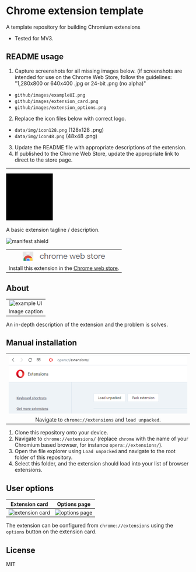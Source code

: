 # Chrome extension template
 A template repository for building Chromium extensions

* Tested for MV3.

## README usage
1. Capture screenshots for all missing images below. (if screenshots are intended for use on the Chrome Web Store, follow the guidelines: "1,280x800 or 640x400 .jpg or 24-bit .png (no alpha)"
 * `github/images/exampleUI.png`
 * `github/images/extension_card.png`
 * `github/images/extension_options.png`
2. Replace the icon files below with correct logo.
 * `data/img/icon128.png` (128x128 .png)
 * `data/img/icon48.png` (48x48 .png)
3. Update the README file with appropriate descriptions of the extension.
4. If published to the Chrome Web Store, update the appropriate link to direct to the store page.

---

![extension logo](data/img/icon128.png "extension logo")

 A basic extension tagline / description.

![manifest shield](https://img.shields.io/badge/Chrome%20Manifest-v3-blue, "manifest shield")

| |
|:---:|
| ![chrome web store](github/images/chromewebstore_logo.png "chrome web store") |
| Install this extension in the [Chrome web store](https://chrome.google.com/webstore/). |

## About
| |
|:---:|
| ![example UI](github/images/exampleUI.jpg "example UI") |
| Image caption |

An in-depth description of the extension and the problem is solves.

## Manual installation
| |
|:---:|
| ![extension page](github/images/extension_page_load_unpacked.png "extension page") |
| Navigate to `chrome://extensions` and `load unpacked`. |

1. Clone this repository onto your device.
2. Navigate to `chrome://extensions/` (replace `chrome` with the name of your Chromium based browser, for instance `opera://extensions/`).
3. Open the file explorer using `Load unpacked` and navigate to the root folder of this repository. 
4. Select this folder, and the extension should load into your list of browser extensions.

## User options
| Extension card | Options page |
|:---:|:---:|
| ![extension card](github/images/extension_card.png "extension card") | ![options page](github/images/extension_options.png "options page") |

The extension can be configured from `chrome://extensions` using the `options` button on the extension card.

## License
MIT